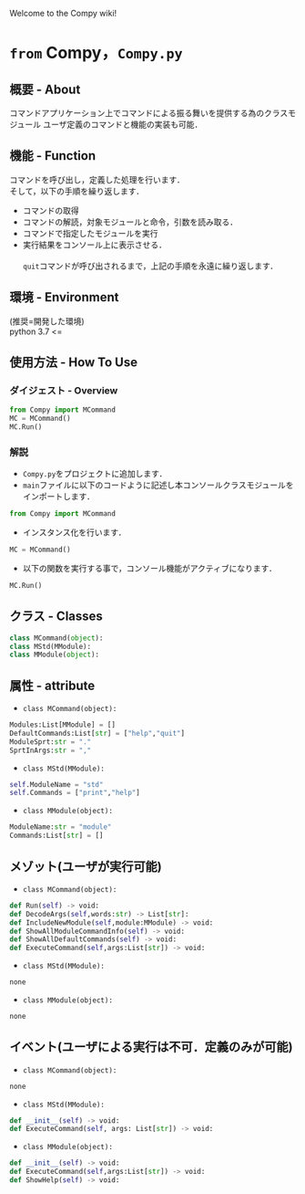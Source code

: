 Welcome to the Compy wiki!
# `from` Compy，`Compy.py`
## 概要 - About
コマンドアプリケーション上でコマンドによる振る舞いを提供する為のクラスモジュール
ユーザ定義のコマンドと機能の実装も可能．

## 機能 - Function
コマンドを呼び出し，定義した処理を行います．<br>
そして，以下の手順を繰り返します．
* コマンドの取得
* コマンドの解読，対象モジュールと命令，引数を読み取る．
* コマンドで指定したモジュールを実行
* 実行結果をコンソール上に表示させる．<br><br>
```quit```コマンドが呼び出されるまで，上記の手順を永遠に繰り返します．

## 環境 - Environment
(推奨=開発した環境)<br>
python 3.7 <= <br>

## 使用方法 - How To Use
### ダイジェスト - Overview
```py
from Compy import MCommand
MC = MCommand()
MC.Run()
```
### 解説
* `Compy.py`をプロジェクトに追加します．
* `main`ファイルに以下のコードように記述し本コンソールクラスモジュールをインポートします．
```py
from Compy import MCommand
```
* インスタンス化を行います．
```py
MC = MCommand()
```
* 以下の関数を実行する事で，コンソール機能がアクティブになります．
```py
MC.Run()
```

## クラス - Classes
```py
class MCommand(object):
class MStd(MModule):
class MModule(object):
```

## 属性 - attribute

* ```class MCommand(object):```
```py
Modules:List[MModule] = []
DefaultCommands:List[str] = ["help","quit"]
ModuleSprt:str = "."
SprtInArgs:str = ","
```

* ```class MStd(MModule):```
```py
self.ModuleName = "std"
self.Commands = ["print","help"]
```

* ```class MModule(object):```
```py
ModuleName:str = "module"
Commands:List[str] = []
```

## メゾット(ユーザが実行可能)
* ```class MCommand(object):```
```py
def Run(self) -> void:
def DecodeArgs(self,words:str) -> List[str]:
def IncludeNewModule(self,module:MModule) -> void:
def ShowAllModuleCommandInfo(self) -> void:
def ShowAllDefaultCommands(self) -> void:
def ExecuteCommand(self,args:List[str]) -> void:
```

* ```class MStd(MModule):```
```py
none
```

* ```class MModule(object):```
```py
none
```

## イベント(ユーザによる実行は不可．定義のみが可能)
* ```class MCommand(object):```
```py
none
```

* ```class MStd(MModule):```
```py
def __init__(self) -> void:
def ExecuteCommand(self, args: List[str]) -> void:
```

* ```class MModule(object):```
```py
def __init__(self) -> void:
def ExecuteCommand(self,args:List[str]) -> void:
def ShowHelp(self) -> void:
```
